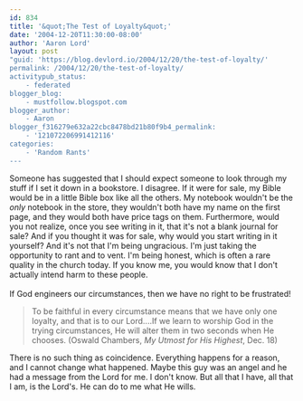 ```yaml
---
id: 834
title: '&quot;The Test of Loyalty&quot;'
date: '2004-12-20T11:30:00-08:00'
author: 'Aaron Lord'
layout: post
"guid: 'https://blog.devlord.io/2004/12/20/the-test-of-loyalty/'
permalink: /2004/12/20/the-test-of-loyalty/
activitypub_status:
    - federated
blogger_blog:
    - mustfollow.blogspot.com
blogger_author:
    - Aaron
blogger_f316279e632a22cbc8478bd21b80f9b4_permalink:
    - '121072206991412116'
categories:
    - 'Random Rants'
---
```


Someone has suggested that I should expect someone to look through my stuff if I set it down in a bookstore.  I disagree.  If it were for sale, my Bible would be in a little Bible box like all the others.  My notebook wouldn't be the <i>only</i> notebook in the store, they wouldn't both have my name on the first page, and they would both have price tags on them.  Furthermore, would you not realize, once you see writing in it, that it's not a blank journal for sale?  And if you thought it was for sale, why would you start writing in it yourself?  And it's not that I'm being ungracious.  I'm just taking the opportunity to rant and to vent.  I'm being honest, which is often a rare quality in the church today.  If you know me, you would know that I don't actually intend harm to these people.<br /><br />If God engineers our circumstances, then we have no right to be frustrated!<br /><blockquote>To be faithful in every circumstance means that we have only one loyalty, and that is to our Lord....If we learn to worship God in the trying circumstances, He will alter them in two seconds when He chooses.  (Oswald Chambers, <i>My Utmost for His Highest</i>, Dec. 18)</blockquote>There is no such thing as coincidence.  Everything happens for a reason, and I cannot change what happened.  Maybe this guy was an angel and he had a message from the Lord for me.  I don't know.  But all that I have, all that I am, is the Lord's.  He can do to me what He wills.<div class="blogger-post-footer"><img width='1' height='1' src='' alt='' /></div>